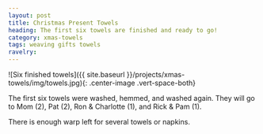 ```yaml
---
layout: post
title: Christmas Present Towels
heading: The first six towels are finished and ready to go!
category: xmas-towels
tags: weaving gifts towels
ravelry:
---
```

![Six finished towels]({{ site.baseurl }}/projects/xmas-towels/img/towels.jpg){: .center-image .vert-space-both}

The first six towels were washed, hemmed, and washed again. They will go to Mom (2), Pat (2), Ron & Charlotte (1), and Rick & Pam (1).

There is enough warp left for several towels or napkins.